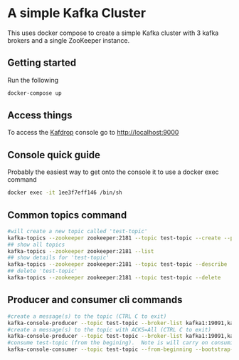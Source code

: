 # A simple Kafka Cluster

This uses docker compose to create a simple Kafka cluster with 3 kafka brokers and a single ZooKeeper instance.

## Getting started

Run the following

```bash
docker-compose up
```

## Access things

To access the [Kafdrop](https://github.com/obsidiandynamics/kafdrop) console go to <http://localhost:9000>

## Console quick guide

Probably the easiest way to get onto the console it to use a docker exec command

```bash
docker exec -it 1ee3f7eff146 /bin/sh     
```

## Common topics command

```bash
#will create a new topic called 'test-topic'
kafka-topics --zookeeper zookeeper:2181 --topic test-topic --create --partitions=3 --replication-factor=2 
## show all topics
kafka-topics --zookeeper zookeeper:2181 --list
## show details for 'test-topic'
kafka-topics --zookeeper zookeeper:2181 --topic test-topic --describe
## delete 'test-topic'
kafka-topics --zookeeper zookeeper:2181 --topic test-topic --delete
```

## Producer and consumer cli commands

```bash
#create a message(s) to the topic (CTRL C to exit)
kafka-console-producer --topic test-topic --broker-list kafka1:19091,kafka2:19092,kafka3:19093
#create a message(s) to the topic with ACKS=All (CTRL C to exit)
kafka-console-producer --topic test-topic --broker-list kafka1:19091,kafka2:19092,kafka3:19093 --producer-property acks=all
#consume test-topic (from the begining).  Note is will carry on consuming if you add more messages
kafka-console-consumer --topic test-topic --from-beginning --bootstrap-server kafka1:19091,kafka2:19092,kafka3:19093 
```
